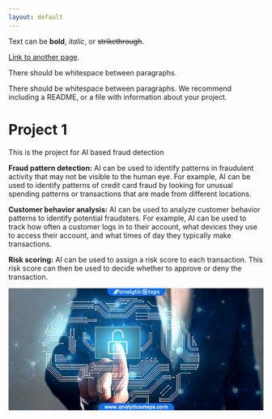 ```yaml
---
layout: default
---
```


Text can be **bold**, _italic_, or ~~strikethrough~~.

[Link to another page](./another-page.html).

There should be whitespace between paragraphs.

There should be whitespace between paragraphs. We recommend including a README, or a file with information about your project.

# Project 1

This is the project for AI based fraud detection

**Fraud pattern detection:** AI can be used to identify patterns in fraudulent activity that may not be visible to the human eye. For example, AI can be used to identify patterns of credit card fraud by looking for unusual spending patterns or transactions that are made from different locations.

**Customer behavior analysis:** AI can be used to analyze customer behavior patterns to identify potential fraudsters. For example, AI can be used to track how often a customer logs in to their account, what devices they use to access their account, and what times of day they typically make transactions.

**Risk scoring:** AI can be used to assign a risk score to each transaction. This risk score can then be used to decide whether to approve or deny the transaction.
<center><img src="assets/img/fraud_detection.jpg"/></center>
